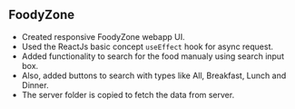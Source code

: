 ## FoodyZone

- Created responsive FoodyZone webapp UI.
- Used the ReactJs basic concept `useEffect` hook for async request.
- Added functionality to search for the food manualy using search input box.
- Also, added buttons to search with types like All, Breakfast, Lunch and Dinner.
- The server folder is copied to fetch the data from server.
